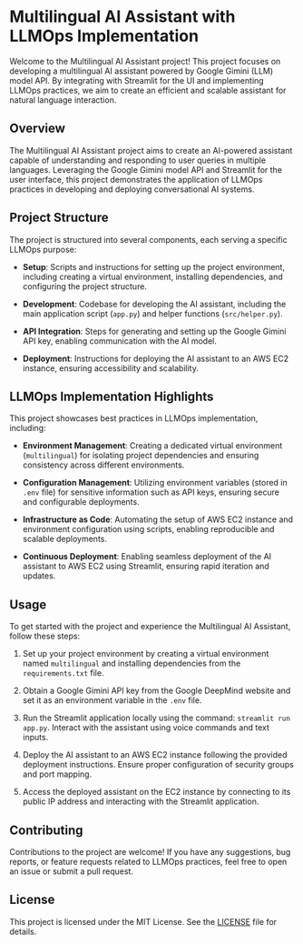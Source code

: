 # Multilingual AI Assistant with LLMOps Implementation

Welcome to the Multilingual AI Assistant project! This project focuses on developing a multilingual AI assistant powered by Google Gimini (LLM) model API. By integrating with Streamlit for the UI and implementing LLMOps practices, we aim to create an efficient and scalable assistant for natural language interaction.

## Overview

The Multilingual AI Assistant project aims to create an AI-powered assistant capable of understanding and responding to user queries in multiple languages. Leveraging the Google Gimini model API and Streamlit for the user interface, this project demonstrates the application of LLMOps practices in developing and deploying conversational AI systems.

## Project Structure

The project is structured into several components, each serving a specific LLMOps purpose:

- **Setup**: Scripts and instructions for setting up the project environment, including creating a virtual environment, installing dependencies, and configuring the project structure.

- **Development**: Codebase for developing the AI assistant, including the main application script (`app.py`) and helper functions (`src/helper.py`).

- **API Integration**: Steps for generating and setting up the Google Gimini API key, enabling communication with the AI model.

- **Deployment**: Instructions for deploying the AI assistant to an AWS EC2 instance, ensuring accessibility and scalability.

## LLMOps Implementation Highlights

This project showcases best practices in LLMOps implementation, including:

- **Environment Management**: Creating a dedicated virtual environment (`multilingual`) for isolating project dependencies and ensuring consistency across different environments.

- **Configuration Management**: Utilizing environment variables (stored in `.env` file) for sensitive information such as API keys, ensuring secure and configurable deployments.

- **Infrastructure as Code**: Automating the setup of AWS EC2 instance and environment configuration using scripts, enabling reproducible and scalable deployments.

- **Continuous Deployment**: Enabling seamless deployment of the AI assistant to AWS EC2 using Streamlit, ensuring rapid iteration and updates.

## Usage

To get started with the project and experience the Multilingual AI Assistant, follow these steps:

1. Set up your project environment by creating a virtual environment named `multilingual` and installing dependencies from the `requirements.txt` file.

2. Obtain a Google Gimini API key from the Google DeepMind website and set it as an environment variable in the `.env` file.

3. Run the Streamlit application locally using the command: `streamlit run app.py`. Interact with the assistant using voice commands and text inputs.

4. Deploy the AI assistant to an AWS EC2 instance following the provided deployment instructions. Ensure proper configuration of security groups and port mapping.

5. Access the deployed assistant on the EC2 instance by connecting to its public IP address and interacting with the Streamlit application.

## Contributing

Contributions to the project are welcome! If you have any suggestions, bug reports, or feature requests related to LLMOps practices, feel free to open an issue or submit a pull request.

## License

This project is licensed under the MIT License. See the [LICENSE](LICENSE) file for details.

